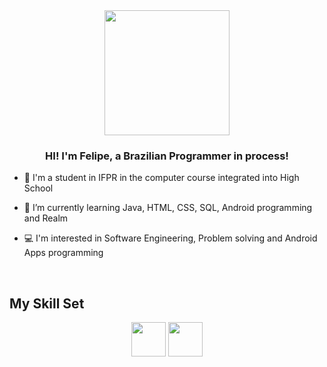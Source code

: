<div align="center">
<img src="https://media.giphy.com/media/4oRILGMNjVlWpbtMxJ/giphy.gif" width= "200">
</div>  
  

### <div align="center">HI! I'm Felipe, a Brazilian Programmer in process!</div>  
  

- 🎒 I'm a student in IFPR in the computer course integrated into High School
  

- 🌱 I’m currently learning Java, HTML, CSS, SQL, Android programming and Realm


- 💻 I'm interested in Software Engineering, Problem solving and Android Apps programming
  

<br/>  

## My Skill Set  

<div align="center">  
    <img src="https://seeklogo.com/images/J/java-logo-7F8B35BAB3-seeklogo.com.png" width="55">
    <img src="https://upload.wikimedia.org/wikipedia/commons/2/29/Postgresql_elephant.svg" width="55">
</div>

</td><td valign="top" width="33%">



</td><td valign="top" width="33%">



</td></tr></table>  

<br/>  

